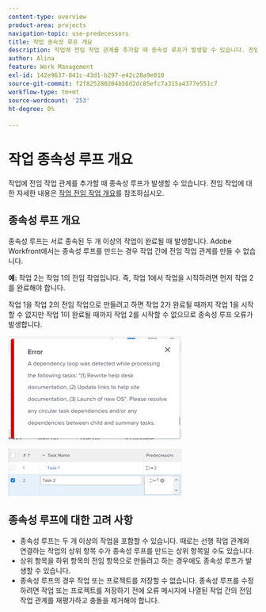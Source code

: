 ```yaml
---
content-type: overview
product-area: projects
navigation-topic: use-predecessors
title: 작업 종속성 루프 개요
description: 작업에 전임 작업 관계를 추가할 때 종속성 루프가 발생할 수 있습니다. 전임 작업에 대한 자세한 내용은 작업 전임 작업 개요를 참조하십시오.
author: Alina
feature: Work Management
exl-id: 142e9637-841c-43d1-b297-e42c28a9e010
source-git-commit: f2f825280204b56d2dc85efc7a315a4377e551c7
workflow-type: tm+mt
source-wordcount: '253'
ht-degree: 0%

---
```


# 작업 종속성 루프 개요

작업에 전임 작업 관계를 추가할 때 종속성 루프가 발생할 수 있습니다. 전임 작업에 대한 자세한 내용은 [작업 전임 작업 개요](../../../manage-work/tasks/use-prdcssrs/predecessors-overview.md)를 참조하십시오.

## 종속성 루프 개요

종속성 루프는 서로 종속된 두 개 이상의 작업이 완료될 때 발생합니다. Adobe Workfront에서는 종속성 루프를 만드는 경우 작업 간에 전임 작업 관계를 만들 수 없습니다.

**예:** 작업 2는 작업 1의 전임 작업입니다. 즉, 작업 1에서 작업을 시작하려면 먼저 작업 2를 완료해야 합니다.

작업 1을 작업 2의 전임 작업으로 만들려고 하면 작업 2가 완료될 때까지 작업 1을 시작할 수 없지만 작업 1이 완료될 때까지 작업 2를 시작할 수 없으므로 종속성 루프 오류가 발생합니다.

![](assets/dependency-loop-error-message-350x209.png)

![](assets/dependency-loop-in-task-list-nwe-350x97.png)

## 종속성 루프에 대한 고려 사항

* 종속성 루프는 두 개 이상의 작업을 포함할 수 있습니다. 때로는 선행 작업 관계와 연결하는 작업의 상위 항목 수가 종속성 루프를 만드는 상위 항목일 수도 있습니다.
* 상위 항목을 하위 항목의 전임 항목으로 만들려고 하는 경우에도 종속성 루프가 발생할 수 있습니다.
* 종속성 루프의 경우 작업 또는 프로젝트를 저장할 수 없습니다. 종속성 루프를 수정하려면 작업 또는 프로젝트를 저장하기 전에 오류 메시지에 나열된 작업 간의 전임 작업 관계를 재평가하고 충돌을 제거해야 합니다.

 
